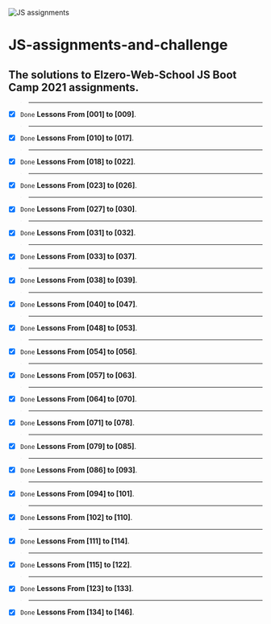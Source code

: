 ![JS assignments](https://miro.medium.com/max/785/1*H-25KB7EbSHjv70HXrdl6w.png)
# JS-assignments-and-challenge
## The solutions to Elzero-Web-School JS Boot Camp 2021 assignments.
>-------------------------------------
- [x] `Done` **Lessons From [001] to [009]**.
>--------------------------------------
- [x] `Done` **Lessons From [010] to [017]**.
>--------------------------------------
- [x] `Done` **Lessons From [018] to [022]**.
>--------------------------------------
- [x] `Done` **Lessons From [023] to [026]**.
>--------------------------------------
- [x] `Done` **Lessons From [027] to [030]**.
>--------------------------------------
- [x] `Done` **Lessons From [031] to [032]**.
>--------------------------------------
- [x] `Done` **Lessons From [033] to [037]**.
>--------------------------------------
- [x] `Done` **Lessons From [038] to [039]**.
>--------------------------------------
- [x] `Done` **Lessons From [040] to [047]**.
>--------------------------------------
- [x] `Done` **Lessons From [048] to [053]**.
>--------------------------------------
- [x] `Done` **Lessons From [054] to [056]**.
>--------------------------------------
- [x] `Done` **Lessons From [057] to [063]**.
>--------------------------------------
- [x] `Done` **Lessons From [064] to [070]**.
>--------------------------------------
- [x] `Done` **Lessons From [071] to [078]**.
>-------------------------------------
- [x] `Done` **Lessons From [079] to [085]**.
>--------------------------------------
- [x] `Done` **Lessons From [086] to [093]**.
>-------------------------------------
- [x] `Done` **Lessons From [094] to [101]**.
>--------------------------------------
- [x] `Done` **Lessons From [102] to [110]**.
>--------------------------------------
- [x] `Done` **Lessons From [111] to [114]**.
>--------------------------------------
- [x] `Done` **Lessons From [115] to [122]**.
>--------------------------------------
- [x] `Done` **Lessons From [123] to [133]**.
>--------------------------------------
- [x] `Done` **Lessons From [134] to [146]**.
